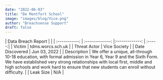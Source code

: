 ```yaml
---
date: "2022-06-03"
title: "De Montfort School"
image: "images/blog/Vice.png"
author: "Breachsense Support"
draft: false
---
```


| Data Breach Report         |              | 
| :-----------: | :-------------:   |:-------------:    | :-----:|
| Victim    | tdms.worcs.sch.uk      | 
| Threat Actor    | Vice Society      | 
| Date Discovered    | Jun 03, 2022      | 
| Description    |  We offer a unique, all-through 10-18 education, with formal admission in Year 6, Year 9 and the Sixth Form. We have established very strong relationships with local first, middle and high schools and work hard to ensure that new students can enroll without difficulty.      | 
| Leak Size    | N/A      | 

